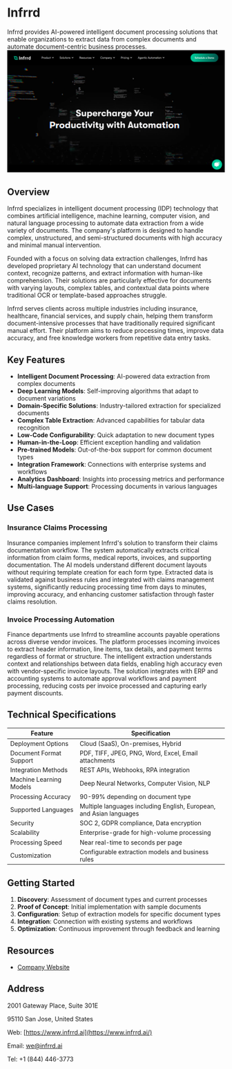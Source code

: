 
# Infrrd

Infrrd provides AI-powered intelligent document processing solutions that enable organizations to extract data from complex documents and automate document-centric business processes.
![Infrrd](./assets/infrrd.png)

## Overview

Infrrd specializes in intelligent document processing (IDP) technology that combines artificial intelligence, machine learning, computer vision, and natural language processing to automate data extraction from a wide variety of documents. The company's platform is designed to handle complex, unstructured, and semi-structured documents with high accuracy and minimal manual intervention.

Founded with a focus on solving data extraction challenges, Infrrd has developed proprietary AI technology that can understand document context, recognize patterns, and extract information with human-like comprehension. Their solutions are particularly effective for documents with varying layouts, complex tables, and contextual data points where traditional OCR or template-based approaches struggle.

Infrrd serves clients across multiple industries including insurance, healthcare, financial services, and supply chain, helping them transform document-intensive processes that have traditionally required significant manual effort. Their platform aims to reduce processing times, improve data accuracy, and free knowledge workers from repetitive data entry tasks.

## Key Features

- **Intelligent Document Processing**: AI-powered data extraction from complex documents
- **Deep Learning Models**: Self-improving algorithms that adapt to document variations
- **Domain-Specific Solutions**: Industry-tailored extraction for specialized documents
- **Complex Table Extraction**: Advanced capabilities for tabular data recognition
- **Low-Code Configurability**: Quick adaptation to new document types
- **Human-in-the-Loop**: Efficient exception handling and validation
- **Pre-trained Models**: Out-of-the-box support for common document types
- **Integration Framework**: Connections with enterprise systems and workflows
- **Analytics Dashboard**: Insights into processing metrics and performance
- **Multi-language Support**: Processing documents in various languages

## Use Cases

### Insurance Claims Processing

Insurance companies implement Infrrd's solution to transform their claims documentation workflow. The system automatically extracts critical information from claim forms, medical reports, invoices, and supporting documentation. The AI models understand different document layouts without requiring template creation for each form type. Extracted data is validated against business rules and integrated with claims management systems, significantly reducing processing time from days to minutes, improving accuracy, and enhancing customer satisfaction through faster claims resolution.

### Invoice Processing Automation

Finance departments use Infrrd to streamline accounts payable operations across diverse vendor invoices. The platform processes incoming invoices to extract header information, line items, tax details, and payment terms regardless of format or structure. The intelligent extraction understands context and relationships between data fields, enabling high accuracy even with vendor-specific invoice layouts. The solution integrates with ERP and accounting systems to automate approval workflows and payment processing, reducing costs per invoice processed and capturing early payment discounts.

## Technical Specifications

| Feature | Specification |
|---------|---------------|
| Deployment Options | Cloud (SaaS), On-premises, Hybrid |
| Document Format Support | PDF, TIFF, JPEG, PNG, Word, Excel, Email attachments |
| Integration Methods | REST APIs, Webhooks, RPA integration |
| Machine Learning Models | Deep Neural Networks, Computer Vision, NLP |
| Processing Accuracy | 90-99% depending on document type |
| Supported Languages | Multiple languages including English, European, and Asian languages |
| Security | SOC 2, GDPR compliance, Data encryption |
| Scalability | Enterprise-grade for high-volume processing |
| Processing Speed | Near real-time to seconds per page |
| Customization | Configurable extraction models and business rules |

## Getting Started

1. **Discovery**: Assessment of document types and current processes
2. **Proof of Concept**: Initial implementation with sample documents
3. **Configuration**: Setup of extraction models for specific document types
4. **Integration**: Connection with existing systems and workflows
5. **Optimization**: Continuous improvement through feedback and learning

## Resources

- [Company Website](https://www.infrrd.ai/)

## Address

2001 Gateway Place, Suite 301E

95110 San Jose, United States

Web: [https://www.infrrd.ai](https://www.infrrd.ai/)

Email: we@infrrd.ai

Tel: +1 (844) 446-3773